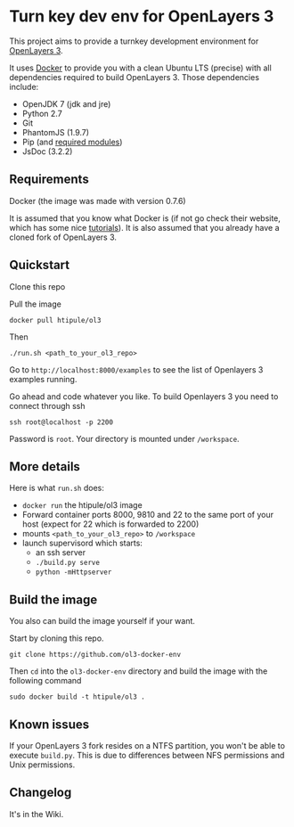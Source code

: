 Turn key dev env for OpenLayers 3
=================================

This project aims to provide a turnkey development environment for [OpenLayers 3](https://github.com/openlayers/ol3). 

It uses [Docker](http://docker.io) to provide you with a clean Ubuntu LTS (precise) with all dependencies required to build OpenLayers 3. Those dependencies include:

- OpenJDK 7 (jdk and jre)
- Python 2.7
- Git
- PhantomJS (1.9.7)
- Pip (and [required modules](https://github.com/openlayers/ol3/blob/master/requirements.txt))
- JsDoc (3.2.2)

Requirements
------------

Docker (the image was made with version 0.7.6)

It is assumed that you know what Docker is (if not go check their website, which has some nice [tutorials](http://www.docker.io/gettingstarted/)). It is also assumed that you already have a cloned fork of OpenLayers 3.
    
Quickstart
----------

Clone this repo

Pull the image

    docker pull htipule/ol3

Then

    ./run.sh <path_to_your_ol3_repo>
    
Go to `http://localhost:8000/examples` to see the list of Openlayers 3 examples running.

Go ahead and code whatever you like. To build Openlayers 3 you need to connect through ssh

    ssh root@localhost -p 2200 

Password is `root`. Your directory is mounted under `/workspace`.
    

More details
------------

Here is what `run.sh` does:

- `docker run` the htipule/ol3 image
- Forward container ports 8000, 9810 and 22 to the same port of your host (expect for 22 which is forwarded to 2200)
- mounts `<path_to_your_ol3_repo>` to `/workspace`
- launch supervisord which starts:
    - an ssh server
    - `./build.py serve`
    - `python -mHttpserver`


Build the image
---------------

You also can build the image yourself if your want.


Start by cloning this repo. 

    git clone https://github.com/ol3-docker-env
  
Then `cd` into the `ol3-docker-env` directory and build the image with the following command

    sudo docker build -t htipule/ol3 .
    
Known issues
------------

If your OpenLayers 3 fork resides on a NTFS partition, you won't be able to execute `build.py`. This is due to differences between NFS permissions and Unix permissions.

Changelog
---------

It's in the Wiki.

    
